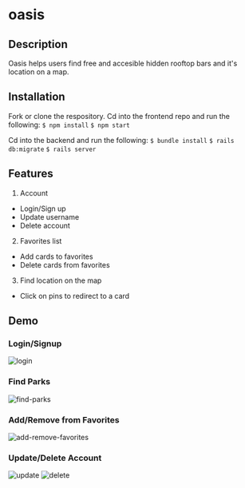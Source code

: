 # oasis

## Description
Oasis helps users find free and accesible hidden rooftop bars and it's location on a map.


## Installation
Fork or clone the respository. 
Cd into the frontend repo and run the following:
`$ npm install`
`$ npm start`

Cd into the backend and run the following:
`$ bundle install`
`$ rails db:migrate`
`$ rails server`


## Features
1. Account
  - Login/Sign up
  - Update username
  - Delete account

2. Favorites list
  - Add cards to favorites
  - Delete cards from favorites

3. Find location on the map
  - Click on pins to redirect to a card
 
 ## Demo
 
 ### Login/Signup
 ![login](https://media.giphy.com/media/hGjBZ3cpaoNsDbbdoz/giphy.gif)
 
 ### Find Parks
 ![find-parks](https://media.giphy.com/media/RyeWbp8rtOc2mfks8C/giphy.gif)
 
 ### Add/Remove from Favorites
 ![add-remove-favorites](https://media.giphy.com/media/RcA9huwOzd0o5iQe8h/giphy.gif)
 
 ### Update/Delete Account
 ![update](https://media.giphy.com/media/7iMLxx1juiBELoPBJ7/giphy.gif)
 ![delete](https://media.giphy.com/media/DVD1sb1hTvYdxQGyGF/giphy.gif)
 
